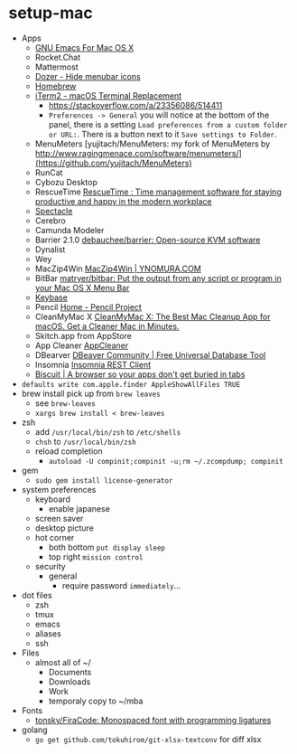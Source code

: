 # setup-mac

- Apps
  - [GNU Emacs For Mac OS X](https://emacsformacosx.com/)
  - Rocket.Chat
  - Mattermost
  - [Dozer - Hide menubar icons](https://dozermac.com/)
  - [Homebrew](https://brew.sh/)
  - [iTerm2 - macOS Terminal Replacement](https://www.iterm2.com/)
    - https://stackoverflow.com/a/23356086/514411
    - `Preferences -> General` you will notice at the bottom of the panel, there is a setting `Load preferences from a custom folder or URL:`. There is a button next to it `Save settings to Folder`.
  - MenuMeters [yujitach/MenuMeters: my fork of MenuMeters by http://www.ragingmenace.com/software/menumeters/](https://github.com/yujitach/MenuMeters)
  - RunCat
  - Cybozu Desktop
  - RescueTime [RescueTime : Time management software for staying productive and happy in the modern workplace](https://www.rescuetime.com/)
  - [Spectacle](https://www.spectacleapp.com/)
  - Cerebro
  - Camunda Modeler
  - Barrier 2.1.0 [debauchee/barrier: Open-source KVM software](https://github.com/debauchee/barrier)
  - Dynalist
  - Wey
  - MacZip4Win [MacZip4Win | YNOMURA.COM](http://ynomura.com/home/?page_id=116)
  - BitBar [matryer/bitbar: Put the output from any script or program in your Mac OS X Menu Bar](https://github.com/matryer/bitbar)
  - [Keybase](https://keybase.io/docs/the_app/install_macos)
  - Pencil [Home - Pencil Project](http://pencil.evolus.vn/)
  - CleanMyMac X [CleanMyMac X: The Best Mac Cleanup App for macOS. Get a Cleaner Mac in Minutes.](https://macpaw.com/cleanmymac)
  - Skitch.app from AppStore
  - App Cleaner [AppCleaner](https://freemacsoft.net/appcleaner/)
  - DBearver [DBeaver Community | Free Universal Database Tool](https://dbeaver.io/)
  - Insomnia [Insomnia REST Client](https://insomnia.rest/)
  - [Biscuit | A browser so your apps don't get buried in tabs](https://eatbiscuit.com/)
- `defaults write com.apple.finder AppleShowAllFiles TRUE`
- brew install pick up from `brew leaves`
  - see `brew-leaves`
  - `xargs brew install < brew-leaves`
- zsh
  - add `/usr/local/bin/zsh` to `/etc/shells`
  - `chsh` to `/usr/local/bin/zsh`
  - reload completion
    - `autoload -U compinit;compinit -u;rm ~/.zcompdump; compinit`
- gem
  - `sudo gem install license-generator`
- system preferences
  - keyboard
    - enable japanese
  - screen saver
  - desktop picture
  - hot corner
    - both bottom `put display sleep`
    - top right `mission control`
  - security
    - general
      - require password `immediately`...
- dot files
  - zsh
  - tmux
  - emacs
  - aliases
  - ssh
- Files
  - almost all of ~/
    - Documents
    - Downloads
    - Work
    - temporaly copy to ~/mba
- Fonts
  - [tonsky/FiraCode: Monospaced font with programming ligatures](https://github.com/tonsky/FiraCode)
- golang
  - `go get github.com/tokuhirom/git-xlsx-textconv` for diff xlsx
